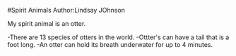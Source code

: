 #Spirit Animals
Author:Lindsay JOhnson

My spirit animal is an otter. 

-There are 13 species of otters in the world.
-Ottter's can have a tail that is a foot long.
-An otter can hold its breath underwater for up to 4 minutes.